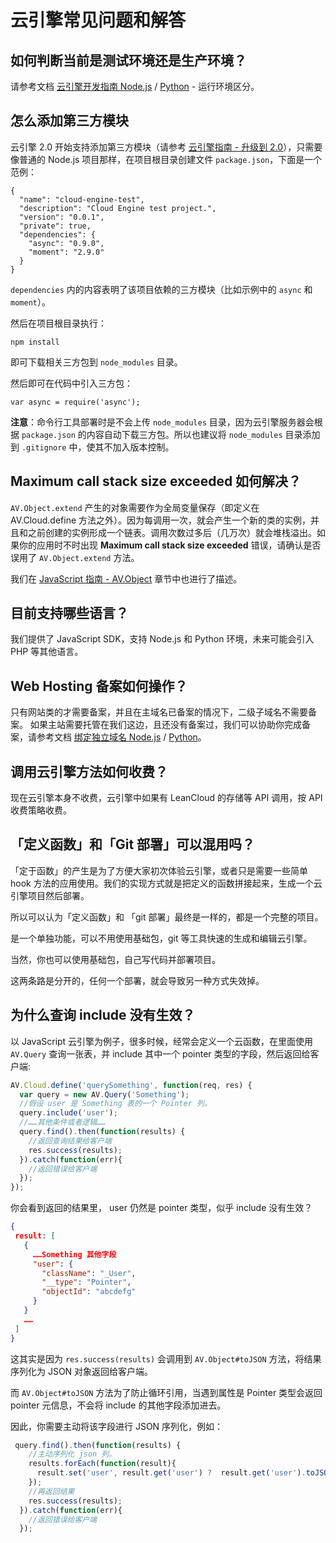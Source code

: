 # 云引擎常见问题和解答

## 如何判断当前是测试环境还是生产环境？

请参考文档 [云引擎开发指南 Node.js](/leanengine_guide-node.html#运行环境区分) / [Python](/leanengine_guide-python.html#运行环境区分) - 运行环境区分。

## 怎么添加第三方模块

云引擎 2.0 开始支持添加第三方模块（请参考 [云引擎指南 - 升级到 2.0](leanengine_guide-cloudcode.html#云引擎_2_0_版)），只需要像普通的 Node.js 项目那样，在项目根目录创建文件 `package.json`，下面是一个范例：

``` 
{
  "name": "cloud-engine-test",
  "description": "Cloud Engine test project.",
  "version": "0.0.1",
  "private": true,
  "dependencies": {
    "async": "0.9.0",
    "moment": "2.9.0"
  }
}
```

`dependencies` 内的内容表明了该项目依赖的三方模块（比如示例中的 `async` 和 `moment`）。

然后在项目根目录执行：

``` 
npm install
```

即可下载相关三方包到 `node_modules` 目录。

然后即可在代码中引入三方包：

``` 
var async = require('async');
```

**注意**：命令行工具部署时是不会上传 `node_modules` 目录，因为云引擎服务器会根据 `package.json` 的内容自动下载三方包。所以也建议将 `node_modules` 目录添加到 `.gitignore` 中，使其不加入版本控制。

## Maximum call stack size exceeded 如何解决？

`AV.Object.extend` 产生的对象需要作为全局变量保存（即定义在 AV.Cloud.define 方法之外）。因为每调用一次，就会产生一个新的类的实例，并且和之前创建的实例形成一个链表。调用次数过多后（几万次）就会堆栈溢出。如果你的应用时不时出现 **Maximum call stack size exceeded** 错误，请确认是否误用了 `AV.Object.extend` 方法。

我们在 [JavaScript 指南 - AV.Object](./js_guide.html#AV_Object) 章节中也进行了描述。

## 目前支持哪些语言？

我们提供了 JavaScript SDK，支持 Node.js 和 Python 环境，未来可能会引入 PHP 等其他语言。

## Web Hosting 备案如何操作？

只有网站类的才需要备案，并且在主域名已备案的情况下，二级子域名不需要备案。 如果主站需要托管在我们这边，且还没有备案过，我们可以协助你完成备案，请参考文档 [绑定独立域名 Node.js](leanengine_guide-node.html#绑定独立域名) / [Python](leanengine_guide-python.html#绑定独立域名)。

## 调用云引擎方法如何收费？

现在云引擎本身不收费，云引擎中如果有 LeanCloud 的存储等 API 调用，按 API 收费策略收费。

## 「定义函数」和「Git 部署」可以混用吗？

「定于函数」的产生是为了方便大家初次体验云引擎，或者只是需要一些简单 hook 方法的应用使用。我们的实现方式就是把定义的函数拼接起来，生成一个云引擎项目然后部署。

所以可以认为「定义函数」和 「git 部署」最终是一样的，都是一个完整的项目。

是一个单独功能，可以不用使用基础包，git 等工具快速的生成和编辑云引擎。

当然，你也可以使用基础包，自己写代码并部署项目。

这两条路是分开的，任何一个部署，就会导致另一种方式失效掉。

## 为什么查询 include 没有生效？

以 JavaScript 云引擎为例子，很多时候，经常会定义一个云函数，在里面使用 `AV.Query` 查询一张表，并 include 其中一个 pointer 类型的字段，然后返回给客户端:

``` javascript
AV.Cloud.define('querySomething', function(req, res) {
  var query = new AV.Query('Something');
  //假设 user 是 Something 表的一个 Pointer 列。
  query.include('user');
  //……其他条件或者逻辑……
  query.find().then(function(results) {
    //返回查询结果给客户端
    res.success(results);
  }).catch(function(err){
    //返回错误给客户端
  });
});
```

你会看到返回的结果里， user 仍然是 pointer 类型，似乎 include 没有生效？

``` json
{
 result: [
   {
     ……Something 其他字段
     "user": {
       "className": "_User",
       "__type": "Pointer",
       "objectId": "abcdefg"
     }
   }
   ……
 ]
}
```

这其实是因为 `res.success(results)` 会调用到 `AV.Object#toJSON` 方法，将结果序列化为 JSON 对象返回给客户端。

而 `AV.Object#toJSON` 方法为了防止循环引用，当遇到属性是 Pointer 类型会返回 pointer 元信息，不会将 include 的其他字段添加进去。

因此，你需要主动将该字段进行 JSON 序列化，例如：

``` javascript
 query.find().then(function(results) {
    //主动序列化 json 列。
    results.forEach(function(result){
      result.set('user', result.get('user') ?  result.get('user').toJSON() : null);
    });
    //再返回结果
    res.success(results);
  }).catch(function(err){
    //返回错误给客户端
  });
```
